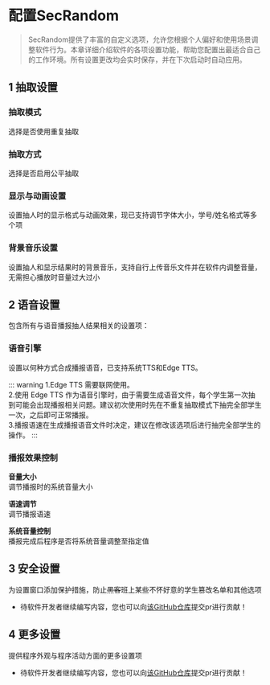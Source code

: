 # 配置SecRandom

<ArticleMetadata />

> SecRandom提供了丰富的自定义选项，允许您根据个人偏好和使用场景调整软件行为。本章详细介绍软件的各项设置功能，帮助您配置出最适合自己的工作环境。所有设置更改均会实时保存，并在下次启动时自动应用。

## 1 抽取设置
### 抽取模式
选择是否使用重复抽取

### 抽取方式
选择是否启用公平抽取

### 显示与动画设置
设置抽人时的显示格式与动画效果，现已支持调节字体大小，学号/姓名格式等多个项

### 背景音乐设置
设置抽人和显示结果时的背景音乐，支持自行上传音乐文件并在软件内调整音量，无需担心播放时音量过大过小

## 2 语音设置
包含所有与语音播报抽人结果相关的设置项：

### 语音引擎
设置以何种方式合成播报语音，已支持系统TTS和Edge TTS。

::: warning
1.Edge TTS 需要联网使用。  
2.使用 Edge TTS 作为语音引擎时，由于需要生成语音文件，每个学生第一次抽到可能会出现播报相关问题。建议初次使用时先在不重复抽取模式下抽完全部学生一次，之后即可正常播报。  
3.播报语速在生成播报语音文件时决定，建议在修改该选项后进行抽完全部学生的操作。
:::

### 播报效果控制  
**音量大小**  
调节播报时的系统音量大小  

**语速调节**  
调节播报语速  

**系统音量控制**  
播报完成后程序是否将系统音量调整至指定值

## 3 安全设置
为设置窗口添加保护措施，防止~~黑客~~班上某些不怀好意的学生篡改名单和其他选项
- 待软件开发者继续编写内容，您也可以向[该GitHub仓库](https://github.com/SECTL/SecRandom-docs)提交pr进行贡献！

## 4 更多设置
提供程序外观与程序活动方面的更多设置项  
- 待软件开发者继续编写内容，您也可以向[该GitHub仓库](https://github.com/SECTL/SecRandom-docs)提交pr进行贡献！
